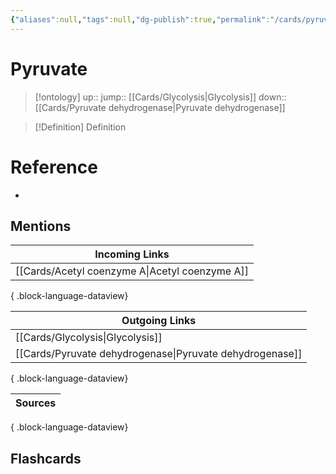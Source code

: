 ```yaml
---
{"aliases":null,"tags":null,"dg-publish":true,"permalink":"/cards/pyruvate/","dgPassFrontmatter":true}
---
```


# Pyruvate

> [!ontology]
> up:: 
> jump:: [[Cards/Glycolysis\|Glycolysis]]
> down:: [[Cards/Pyruvate dehydrogenase\|Pyruvate dehydrogenase]]

> [!Definition] Definition
> 

# Reference
- 

## Mentions
| Incoming Links                                    |
| ------------------------------------------------- |
| [[Cards/Acetyl coenzyme A\|Acetyl coenzyme A]] |

{ .block-language-dataview}

| Outgoing Links                                              |
| ----------------------------------------------------------- |
| [[Cards/Glycolysis\|Glycolysis]]                         |
| [[Cards/Pyruvate dehydrogenase\|Pyruvate dehydrogenase]] |

{ .block-language-dataview}

| Sources |
| ------- |

{ .block-language-dataview}

## Flashcards
